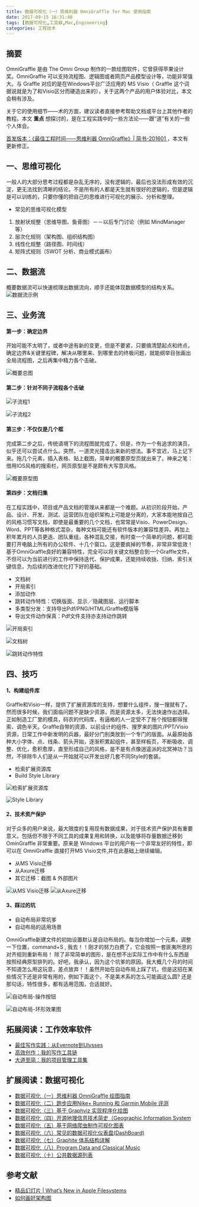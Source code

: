 ```yaml
---
title: 数据可视化（一）思维利器 OmniGraffle for Mac 使用指南
date: 2017-09-15 16:31:40
tags: [数据可视化,工具癖,Mac,Engineering]
categories: 工程技术
---
```

## 摘要
OmniGraffle 是由 The Omni Group 制作的一款绘图软件，它曾获得苹果设计奖。OmniGraffle 可以支持流程图、逻辑图或者网页产品模型设计等，功能非常强大。与 Graffle 对应的是在Windows平台广泛应用的 MS Visio（ Graffle 这个词据说就是为了和Visio区分而硬造出来的），关于这两个产品的用户体验对比，本文会稍有涉及。

关于它的使用细节——术的方面，建议读者直接参考帮助文档或平台上其他作者的教程。本文 **重点** 想探讨的，是在工程实践中的一些方法论——跟“道”有关的一些个人体会。

[首发版本：《最佳工程时间——思维利器 OmniGraffle》| 简书-201601 ](http://www.jianshu.com/p/ccc8d64c7202)，本文有更新修正。

<!--more-->
## 一、思维可视化

一般人的大部分思考过程都是杂乱无序的，没有逻辑的，最后也没法形成有效的沉淀，更无法找到清晰的结论。不是所有的人都是天生就有很好的逻辑的，但是逻辑是可以训练的，只要你懂的把自己的思维进行可视化的展示、分析和整理。

- 常见的思维可视化模型

1. 放射状规整（思维导图、鱼骨图）－－以后专门讨论（例如 MindManager 等）
2. 层次化规则（架构图、组织结构图）
3. 线性化规整（路径图、时间线）
4. 矩阵式规则（SWOT 分析、商业模式画布）

## 二、数据流

概要数据流可以快速梳理出数据流向，顺手还能体现数据模型的结构关系。
![数据流示例](http://riboseyim-qiniu.riboseyim.com/OmniGraffle_Action_201601_5.png)

## 三、业务流

#### 第一步：确定边界
开始可能不太明了，或者中途有新的变更，但是不要紧，只要搞清楚起点和终点，确定边界&关键里程碑，解决从哪里来、到哪里去的终极问题，就能纲举目张画出全局流程图，之后再集中精力各个击破。

![概要总图](http://riboseyim-qiniu.riboseyim.com/OmniGraffle_Action_201601_4.png)

#### 第二步：针对不同子流程各个击破

![子流程1](http://riboseyim-qiniu.riboseyim.com/OmniGraffle_Action_201601_12.png)

![子流程2](http://riboseyim-qiniu.riboseyim.com/OmniGraffle_Action_201601_14.png)

#### 第三步：不仅仅是几个框
完成第二步之后，传统语境下的流程图就完成了。但是，作为一个有追求的演员，似乎还可以尝试点什么。突然，一道灵光撞击出来新的想法。事不宜迟，马上记下来。拖几个元素，插入表格、贴上截图，简单的概要原型页就出来了。神来之笔：借用IOS风格的搜索栏，网页原型是不是颇有大写意风格。

![概要原型图](http://riboseyim-qiniu.riboseyim.com/OmniGraffle_Action_201601_7.png)

#### 第四步：文档归集

在工程实践中，项目或产品文档的管理从来都是一个难题。从初识阶段开始，产品、设计、开发、测试、运营团队在组织架构上可能是分离的，大家本能地按自己的风格习惯写文档，即使是最重要的几个文档，也常常是Visio、PowerDesign、Word、PPT等各种格式混杂，每种文档可能还有软件版本的兼容性差异。再加上积年累月的人员更迭、团队重组，各种混乱交接，有时查一个简单的问题，都可能要打开电脑上所有的办公软件、十几个窗口。这是要疯掉的节奏，非常非常低效！基于OmniGraffle良好的兼容特性，完全可以将关键文档整合到一个Graffle文件，不但可以为当前进行的工作中保持迭代、保护成果，还能持续收拢、归纳、索引关键信息，为后续的改进优化打下好的基础。

- 文档树
- 开局索引
- 添加动作
- 跳转动作特性：切换版面、显示／隐藏图层、运行脚本
- 多类型分发：支持导出Pdf/PNG/HTML/Graffle模版等
- 导出文件动作保真：Pdf文件支持亦支持动作跳转

![开局索引](http://riboseyim-qiniu.riboseyim.com/OmniGraffle_Action_201601_6.png)

![文档树](http://riboseyim-qiniu.riboseyim.com/OmniGraffle_Action_201601_8.png)

![跳转动作特性](http://riboseyim-qiniu.riboseyim.com/OmniGraffle_Action_201601_9.png)

## 四、技巧

#### 1、构建组件库

Graffle和Visio一样，提供了扩展资源库的支持，想要什么组件，搜一搜就有了。然而很多时候，我们面临问题不是缺少资源，而是资源太多，无法快速作出选择。正如制造工厂里的模具，码农的代码库，有逼格的人一定受不了拖个按钮都得搜索、调色半天。Graffle自带的资源、以前设计的组件、搜罗来的图片/PPT/Visio资源，日常工作中新发明的兵器，最好分门别类放到一个专门的版面。从最原始各种大小字体、点、线条、箭头开始，逐渐积累起组件，甚至样板页，不断吸收、调整、优化，愈积愈厚，直至形成自己的风格，是不是有点像逍遥派的北冥神功？当然，不排除牛人们是从一开始就可以开发出好几套不同Style的套装。

- 检索扩展资源库
- Build Style Library

![检索扩展资源库](http://riboseyim-qiniu.riboseyim.com/OmniGraffle_Action_201601_11.png)

![Style Library](http://riboseyim-qiniu.riboseyim.com/OmniGraffle_Action_201601_1.png)

#### 2、技术资产保护

对于众多的用户来说，最大限度的复用现有数据成果，对于技术资产保护具有重要意义。包括但不限于不同工具的成果复用和转换，以及能够将存量数据迁移到 OminGraffle 非常重要。原来是 Windows 平台的用户有一个非常友好的特性，即可以在 OmniGraffle 直接打开MS Visio文件,并在此基础上继续编辑。

- 从MS Visio迁移
- 从Axure迁移
- 其它迁移：截图 & 外部图片

![从MS Visio迁移](http://riboseyim-qiniu.riboseyim.com/OmniGraffle_Action_201601_2.png)
![从Axure迁移](http://riboseyim-qiniu.riboseyim.com/OmniGraffle_Action_201601_13.png)

#### 3、踩过的坑

- 自动布局非常坑爹
- 自动布局的适用场景

OmniGraffle新建文件的初始设置默认是自动布局的。每当你增加一个元素，调整一下位置，command+S , 我去！！刚才的努力白费了，它会按照一套匪夷所思的对齐规则重新布局！ 除了非常简单的图形，是在想不出实际工作中有什么东西是按照经典原型排列的。好吧，我承认，因为这个坑爹的原因。我大概几个月的时间不知道怎么用这玩意，差点放弃！！虽然开始在自动布局上踩了坑，但是这招在某些情况下还是非常有用的，例如下面这个，不是美术系的怎么可能画这么圆?  还是那句话，特性很多，都有适用范围，合适就好。

![自动布局-操作按钮](http://riboseyim-qiniu.riboseyim.com/OmniGraffle_Action_201601_3.png)

![自动布局-环形效果图](http://riboseyim-qiniu.riboseyim.com/OmniGraffle_Action_201601_10.png)

## 拓展阅读：工作效率软件
- [最佳写作实践：从Evernote到Ulysses](http://www.jianshu.com/p/7c453ce42150)
- [高效创作：我的写作工具链](https://riboseyim.com/2017/06/03/Writing-WriterToolChain/)
- [大道至简：我的项目管理工具集](https://riboseyim.com/2016/04/26/TeamWork-Redmine/)

## 扩展阅读：数据可视化
- [数据可视化（一）思维利器 OmniGraffle 绘图指南 ](https://riboseyim.com/2017/09/15/Visualization-OmniGraffle/)
- [数据可视化（二）跑步应用Nike+ Running 和 Garmin Mobile 评测](https://riboseyim.com/2016/04/26/Visualization-BestAppMap)
- [数据可视化（三）基于 Graphviz 实现程序化绘图](https://riboseyim.com/2017/09/15/Visualization-Graphviz/)
- [数据可视化（四）开源地理信息技术简史（Geographic Information System](https://riboseyim.com/2017/05/12/Visualization-GIS/)
- [数据可视化（五）基于网络爬虫制作可视化图表](https://riboseyim.com/2017/05/12/Visualization-Charts/)
- [数据可视化（六）常见的数据可视化仪表盘(DashBoard)](https://riboseyim.com/2017/11/23/Visualization-DashBoard/)
- [数据可视化（七）Graphite 体系结构详解](https://riboseyim.com/2017/12/04/Visualization-Graphite/)
- [数据可视化（八）Program,Data and Classical Music](https://riboseyim.com/2018/12/16/Visualization-SocialNetwork/)
- [数据可视化（十）公共数据源列表](https://riboseyim.com/2018/01/15/Visualization-DataSource/)

## 参考文献
- [精品幻灯片 | What’s New in Apple Filesystems](https://devstreaming-cdn.apple.com/videos/wwdc/2019/710aunvynji5emrl/710/710_whats_new_in_apple_file_systems.pdf)
- [如何画好架构图](https://mp.weixin.qq.com/s/MNXeu7d1P4dYBZVr1Zhy5A)
